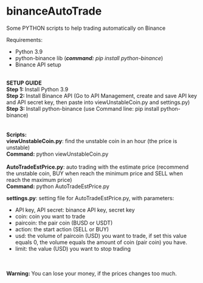 # binanceAutoTrade
Some PYTHON scripts to help trading automatically on Binance<br>

Requirements:<br>
- Python 3.9<br>
- python-binance lib (<i><b>command:</b> pip install python-binance</i>)
- Binance API setup<br>

<br>
<b>SETUP GUIDE</b><br>
<b>Step 1: </b> Install Python 3.9<br>
<b>Step 2: </b> Install Binance API (Go to API Management, create and save API key and API secret key, then paste into viewUnstableCoin.py and settings.py)<br>
<b>Step 3: </b> Install python-binance (use Command line: pip install python-binance)<br>
<br><br>
<b>Scripts:<br>
 viewUnstableCoin.py</b>: find the unstable coin in an hour (the price is unstable)<br>
 <b>Command:</b> python viewUnstableCoin.py<br>
 <br>
 <b>AutoTradeEstPrice.py</b>: auto trading with the estimate price (recommend the unstable coin, BUY when reach the minimum price and SELL when reach the maximum price)<br>
 <b>Command:</b> python AutoTradeEstPrice.py<br>
 
 <b>settings.py</b>: setting file for AutoTradeEstPrice.py, with parameters:<br>
 - API key, API secret: binance API key, secret key
 - coin: coin you want to trade
 - paircoin: the pair coin (BUSD or USDT)
 - action: the start action (SELL or BUY)
 - usd: the volume of paircoin (USD) you want to trade, if set this value equals 0, the volume equals the amount of coin (pair coin) you have.
 - limit: the value (USD) you want to stop trading 

<br><br>
<b>Warning: </b>You can lose your money, if the prices changes too much.
